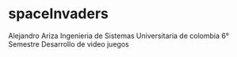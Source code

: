# spaceInvaders

Alejandro Ariza
Ingenieria de Sistemas
Universitaria de colombia
6° Semestre
Desarrollo de video juegos
